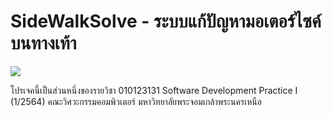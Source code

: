 # SideWalkSolve - ระบบแก้ปัญหามอเตอร์ไซค์บนทางเท้า

![](https://pandao.github.io/editor.md/images/logos/editormd-logo-180x180.png)

โปรเจคนี้เป็นส่วนหนึ่งของรายวิชา 010123131 Software Development Practice I (1/2564)
คณะวิศวะกรรมคอมพิวเตอร์  มหาวิทยาลัยพระจอมเกล้าพระนครเหนือ
